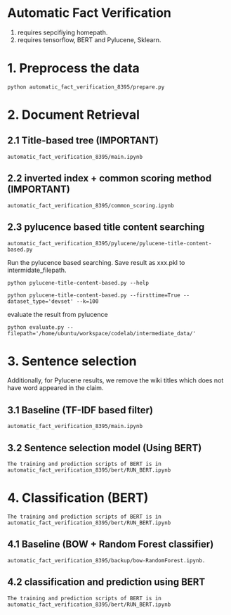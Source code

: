 # Automatic Fact Verification
1. requires sepcifiying homepath.
2. requires tensorflow, BERT and Pylucene, Sklearn.

# 1. Preprocess the data
```
python automatic_fact_verification_8395/prepare.py
```
# 2. Document Retrieval
## 2.1 Title-based tree (IMPORTANT)
```
automatic_fact_verification_8395/main.ipynb
```
## 2.2 inverted index + common scoring method (IMPORTANT)
```
automatic_fact_verification_8395/common_scoring.ipynb
```
## 2.3 pylucence based title content searching
```
automatic_fact_verification_8395/pylucene/pylucene-title-content-based.py
```

Run the pylucence based searching. Save result as xxx.pkl to intermidate_filepath.
```
python pylucene-title-content-based.py --help

python pylucene-title-content-based.py --firsttime=True --dataset_type='devset' --k=100
```
evaluate the result from pylucence 
```
python evaluate.py --filepath='/home/ubuntu/workspace/codelab/intermediate_data/'
```
# 3. Sentence selection

Additionally, for Pylucene results, we remove the wiki titles which does not have word appeared in the claim.

## 3.1 Baseline (TF-IDF based filter)
```
automatic_fact_verification_8395/main.ipynb
```
## 3.2 Sentence selection model (Using BERT)
```
The training and prediction scripts of BERT is in automatic_fact_verification_8395/bert/RUN_BERT.ipynb
```
# 4. Classification (BERT)
```
The training and prediction scripts of BERT is in automatic_fact_verification_8395/bert/RUN_BERT.ipynb
```
## 4.1 Baseline (BOW + Random Forest classifier)
```
automatic_fact_verification_8395/backup/bow-RandomForest.ipynb.
```

## 4.2 classification and prediction using BERT
```
The training and prediction scripts of BERT is in automatic_fact_verification_8395/bert/RUN_BERT.ipynb
```
